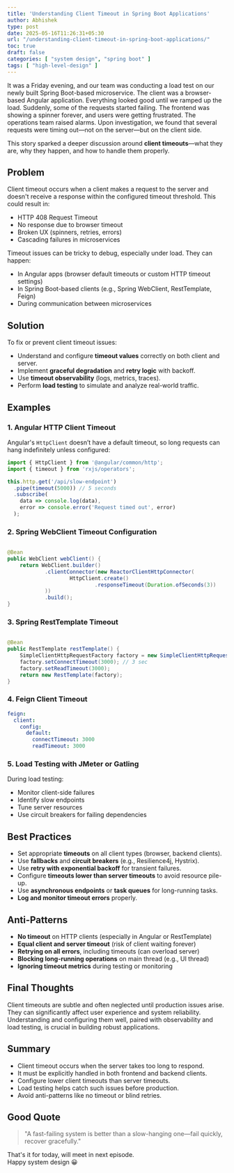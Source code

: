 ```yaml
---
title: 'Understanding Client Timeout in Spring Boot Applications'
author: Abhishek
type: post
date: 2025-05-16T11:26:31+05:30
url: "/understanding-client-timeout-in-spring-boot-applications/"
toc: true
draft: false
categories: [ "system design", "spring boot" ]
tags: [ "high-level-design" ]
---
```


It was a Friday evening, and our team was conducting a load test on our newly built Spring Boot-based microservice. The
client was a browser-based Angular application. Everything looked good until we ramped up the load. Suddenly, some of
the requests started failing. The frontend was showing a spinner forever, and users were getting frustrated. The
operations team raised alarms. Upon investigation, we found that several requests were timing out—not on the server—but
on the client side.

This story sparked a deeper discussion around **client timeouts**—what they are, why they happen, and how to handle them
properly.

## Problem

Client timeout occurs when a client makes a request to the server and doesn't receive a response within the configured
timeout threshold. This could result in:

* HTTP 408 Request Timeout
* No response due to browser timeout
* Broken UX (spinners, retries, errors)
* Cascading failures in microservices

Timeout issues can be tricky to debug, especially under load. They can happen:

* In Angular apps (browser default timeouts or custom HTTP timeout settings)
* In Spring Boot-based clients (e.g., Spring WebClient, RestTemplate, Feign)
* During communication between microservices

## Solution

To fix or prevent client timeout issues:

* Understand and configure **timeout values** correctly on both client and server.
* Implement **graceful degradation** and **retry logic** with backoff.
* Use **timeout observability** (logs, metrics, traces).
* Perform **load testing** to simulate and analyze real-world traffic.

## Examples

### 1. Angular HTTP Client Timeout

Angular's `HttpClient` doesn’t have a default timeout, so long requests can hang indefinitely unless configured:

```typescript
import { HttpClient } from '@angular/common/http';
import { timeout } from 'rxjs/operators';

this.http.get('/api/slow-endpoint')
  .pipe(timeout(5000)) // 5 seconds
  .subscribe(
    data => console.log(data),
    error => console.error('Request timed out', error)
  );
```

### 2. Spring WebClient Timeout Configuration

```java

@Bean
public WebClient webClient() {
    return WebClient.builder()
            .clientConnector(new ReactorClientHttpConnector(
                    HttpClient.create()
                            .responseTimeout(Duration.ofSeconds(3))
            ))
            .build();
}
```

### 3. Spring RestTemplate Timeout

```java

@Bean
public RestTemplate restTemplate() {
    SimpleClientHttpRequestFactory factory = new SimpleClientHttpRequestFactory();
    factory.setConnectTimeout(3000); // 3 sec
    factory.setReadTimeout(3000);
    return new RestTemplate(factory);
}
```

### 4. **Feign Client Timeout**

```yaml
feign:
  client:
    config:
      default:
        connectTimeout: 3000
        readTimeout: 3000
```

### 5. Load Testing with JMeter or Gatling

During load testing:

* Monitor client-side failures
* Identify slow endpoints
* Tune server resources
* Use circuit breakers for failing dependencies

## Best Practices

* Set appropriate **timeouts** on all client types (browser, backend clients).
* Use **fallbacks** and **circuit breakers** (e.g., Resilience4j, Hystrix).
* Use **retry with exponential backoff** for transient failures.
* Configure **timeouts lower than server timeouts** to avoid resource pile-up.
* Use **asynchronous endpoints** or **task queues** for long-running tasks.
* **Log and monitor timeout errors** properly.

## Anti-Patterns

* **No timeout** on HTTP clients (especially in Angular or RestTemplate)
* **Equal client and server timeout** (risk of client waiting forever)
* **Retrying on all errors**, including timeouts (can overload server)
* **Blocking long-running operations** on main thread (e.g., UI thread)
* **Ignoring timeout metrics** during testing or monitoring

## Final Thoughts

Client timeouts are subtle and often neglected until production issues arise. They can significantly affect user
experience and system reliability. Understanding and configuring them well, paired with observability and load testing,
is crucial in building robust applications.

## Summary

* Client timeout occurs when the server takes too long to respond.
* It must be explicitly handled in both frontend and backend clients.
* Configure lower client timeouts than server timeouts.
* Load testing helps catch such issues before production.
* Avoid anti-patterns like no timeout or blind retries.

## Good Quote

> "A fast-failing system is better than a slow-hanging one—fail quickly, recover gracefully."

That's it for today, will meet in next episode.  
Happy system design :grinning: